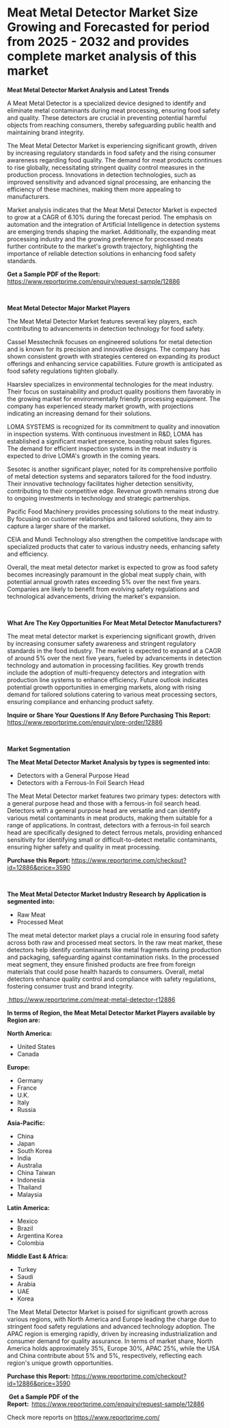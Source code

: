 <p><h1>Meat Metal Detector Market Size Growing and Forecasted for period from 2025 - 2032 and provides complete market analysis of this market</h1></p><p><strong>Meat Metal Detector Market Analysis and Latest Trends</strong></p>
<p><p>A Meat Metal Detector is a specialized device designed to identify and eliminate metal contaminants during meat processing, ensuring food safety and quality. These detectors are crucial in preventing potential harmful objects from reaching consumers, thereby safeguarding public health and maintaining brand integrity.</p><p>The Meat Metal Detector Market is experiencing significant growth, driven by increasing regulatory standards in food safety and the rising consumer awareness regarding food quality. The demand for meat products continues to rise globally, necessitating stringent quality control measures in the production process. Innovations in detection technologies, such as improved sensitivity and advanced signal processing, are enhancing the efficiency of these machines, making them more appealing to manufacturers.</p><p>Market analysis indicates that the Meat Metal Detector Market is expected to grow at a CAGR of 6.10% during the forecast period. The emphasis on automation and the integration of Artificial Intelligence in detection systems are emerging trends shaping the market. Additionally, the expanding meat processing industry and the growing preference for processed meats further contribute to the market's growth trajectory, highlighting the importance of reliable detection solutions in enhancing food safety standards.</p></p>
<p><strong>Get a Sample PDF of the Report:&nbsp;</strong> <a href="https://www.reportprime.com/enquiry/request-sample/12886?utm_campaign=2013&utm_medium=2&utm_source=Github&utm_content=ia&utm_term=19032025&utm_id=meat-metal-detector">https://www.reportprime.com/enquiry/request-sample/12886</a></p>
<p>&nbsp;</p>
<p><strong>Meat Metal Detector Major Market Players</strong></p>
<p><p>The Meat Metal Detector Market features several key players, each contributing to advancements in detection technology for food safety. </p><p>Cassel Messtechnik focuses on engineered solutions for metal detection and is known for its precision and innovative designs. The company has shown consistent growth with strategies centered on expanding its product offerings and enhancing service capabilities. Future growth is anticipated as food safety regulations tighten globally.</p><p>Haarslev specializes in environmental technologies for the meat industry. Their focus on sustainability and product quality positions them favorably in the growing market for environmentally friendly processing equipment. The company has experienced steady market growth, with projections indicating an increasing demand for their solutions.</p><p>LOMA SYSTEMS is recognized for its commitment to quality and innovation in inspection systems. With continuous investment in R&D, LOMA has established a significant market presence, boasting robust sales figures. The demand for efficient inspection systems in the meat industry is expected to drive LOMA's growth in the coming years.</p><p>Sesotec is another significant player, noted for its comprehensive portfolio of metal detection systems and separators tailored for the food industry. Their innovative technology facilitates higher detection sensitivity, contributing to their competitive edge. Revenue growth remains strong due to ongoing investments in technology and strategic partnerships.</p><p>Pacific Food Machinery provides processing solutions to the meat industry. By focusing on customer relationships and tailored solutions, they aim to capture a larger share of the market. </p><p>CEIA and Mundi Technology also strengthen the competitive landscape with specialized products that cater to various industry needs, enhancing safety and efficiency. </p><p>Overall, the meat metal detector market is expected to grow as food safety becomes increasingly paramount in the global meat supply chain, with potential annual growth rates exceeding 5% over the next five years. Companies are likely to benefit from evolving safety regulations and technological advancements, driving the market's expansion.</p></p>
<p>&nbsp;</p>
<p><strong>What Are The Key Opportunities For Meat Metal Detector Manufacturers?</strong></p>
<p><p>The meat metal detector market is experiencing significant growth, driven by increasing consumer safety awareness and stringent regulatory standards in the food industry. The market is expected to expand at a CAGR of around 5% over the next five years, fueled by advancements in detection technology and automation in processing facilities. Key growth trends include the adoption of multi-frequency detectors and integration with production line systems to enhance efficiency. Future outlook indicates potential growth opportunities in emerging markets, along with rising demand for tailored solutions catering to various meat processing sectors, ensuring compliance and enhancing product safety.</p></p>
<p><strong>Inquire or Share Your Questions If Any Before Purchasing This Report:</strong> <a href="https://www.reportprime.com/enquiry/pre-order/12886?utm_campaign=2013&utm_medium=2&utm_source=Github&utm_content=ia&utm_term=19032025&utm_id=meat-metal-detector">https://www.reportprime.com/enquiry/pre-order/12886</a></p>
<p>&nbsp;</p>
<p><strong>Market Segmentation</strong></p>
<p><strong>The Meat Metal Detector Market Analysis by types is segmented into:</strong></p>
<p><ul><li>Detectors with a General Purpose Head</li><li>Detectors with a Ferrous-In Foil Search Head</li></ul></p>
<p><p>The Meat Metal Detector market features two primary types: detectors with a general purpose head and those with a ferrous-in foil search head. Detectors with a general purpose head are versatile and can identify various metal contaminants in meat products, making them suitable for a range of applications. In contrast, detectors with a ferrous-in foil search head are specifically designed to detect ferrous metals, providing enhanced sensitivity for identifying small or difficult-to-detect metallic contaminants, ensuring higher safety and quality in meat processing.</p></p>
<p><strong>Purchase this Report:&nbsp;</strong><a href="https://www.reportprime.com/checkout?id=12886&price=3590&utm_campaign=2013&utm_medium=2&utm_source=Github&utm_content=ia&utm_term=19032025&utm_id=meat-metal-detector">https://www.reportprime.com/checkout?id=12886&price=3590</a></p>
<p>&nbsp;</p>
<p><strong>The Meat Metal Detector Market Industry Research by Application is segmented into:</strong></p>
<p><ul><li>Raw Meat</li><li>Processed Meat</li></ul></p>
<p><p>The meat metal detector market plays a crucial role in ensuring food safety across both raw and processed meat sectors. In the raw meat market, these detectors help identify contaminants like metal fragments during production and packaging, safeguarding against contamination risks. In the processed meat segment, they ensure finished products are free from foreign materials that could pose health hazards to consumers. Overall, metal detectors enhance quality control and compliance with safety regulations, fostering consumer trust and brand integrity.</p></p>
<p><a href="https://www.reportprime.com/meat-metal-detector-r12886?utm_campaign=2013&utm_medium=2&utm_source=Github&utm_content=ia&utm_term=19032025&utm_id=meat-metal-detector">&nbsp;https://www.reportprime.com/meat-metal-detector-r12886</a></p>
<p><strong>In terms of Region, the Meat Metal Detector Market Players available by Region are:</strong></p>
<p>
    <p> <strong> North America: </strong>
        <ul>
            <li>United States</li>
            <li>Canada</li>
        </ul>
        </p> 
    <p> <strong> Europe: </strong>
        <ul>
            <li>Germany</li>
            <li>France</li>
            <li>U.K.</li>
            <li>Italy</li>
            <li>Russia</li>
        </ul>
        </p> 
    <p> <strong> Asia-Pacific: </strong>
        <ul>
            <li>China</li>
            <li>Japan</li>
            <li>South Korea</li>
            <li>India</li>
            <li>Australia</li>
            <li>China Taiwan</li>
            <li>Indonesia</li>
            <li>Thailand</li>
            <li>Malaysia</li>
        </ul>
        </p> 
    <p> <strong> Latin America: </strong>
        <ul>
            <li>Mexico</li>
            <li>Brazil</li>
            <li>Argentina Korea</li>
            <li>Colombia</li>
        </ul>
        </p> 
    <p> <strong> Middle East & Africa: </strong>
        <ul>
            <li>Turkey</li>
            <li>Saudi</li>
            <li>Arabia</li>
            <li>UAE</li>
            <li>Korea</li>
        </ul>
    </p>
    </p>
<p><p>The Meat Metal Detector Market is poised for significant growth across various regions, with North America and Europe leading the charge due to stringent food safety regulations and advanced technology adoption. The APAC region is emerging rapidly, driven by increasing industrialization and consumer demand for quality assurance. In terms of market share, North America holds approximately 35%, Europe 30%, APAC 25%, while the USA and China contribute about 5% and 5%, respectively, reflecting each region's unique growth opportunities.</p></p>
<p><strong>Purchase this Report: </strong><a href="https://www.reportprime.com/checkout?id=12886&price=3590&utm_campaign=2013&utm_medium=2&utm_source=Github&utm_content=ia&utm_term=19032025&utm_id=meat-metal-detector">https://www.reportprime.com/checkout?id=12886&price=3590</a></p>
<p>&nbsp;<strong>Get a Sample PDF of the Report:&nbsp;&nbsp;</strong><a href="https://www.reportprime.com/enquiry/request-sample/12886?utm_campaign=2013&utm_medium=2&utm_source=Github&utm_content=ia&utm_term=19032025&utm_id=meat-metal-detector">https://www.reportprime.com/enquiry/request-sample/12886</a></p>
<p><strong></strong></p>
<p>Check more reports on <a href="https://www.reportprime.com/?utm_campaign=2013&utm_medium=2&utm_source=Github&utm_content=ia&utm_term=19032025&utm_id=meat-metal-detector">https://www.reportprime.com/</a></p>